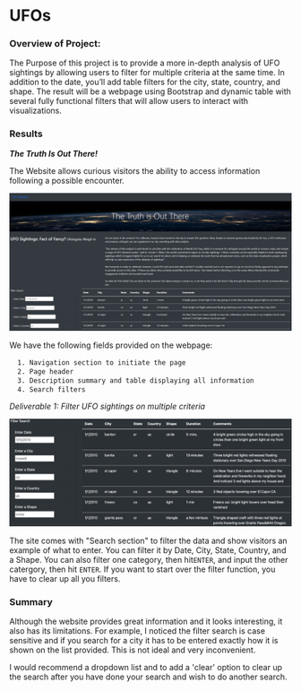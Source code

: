 # UFOs
### Overview of Project:
The Purpose of this project is to provide a more in-depth analysis of UFO sightings by allowing users to filter for multiple criteria at the same time. In addition to the date, you’ll add table filters for the city, state, country, and shape. The result will be a webpage using Bootstrap and dynamic table with several fully functional filters that will allow users to interact with visualizations. 

### Results
***The Truth Is Out There!***

The Website allows curious visitors the ability to access information following a possible encounter.

![](https://github.com/nadiezhdamhb/UFOs/blob/main/UFO_Main.png)

We have the following fields provided on the webpage:


      1. Navigation section to initiate the page
      2. Page header
      3. Description summary and table displaying all information 
      4. Search filters



*Deliverable 1: Filter UFO sightings on multiple criteria*

![](https://github.com/nadiezhdamhb/UFOs/blob/main/Resources/UFO_pic1.png)

The site comes with "Search section" to filter the data and show visitors an example of what to enter. You can filter it by Date, City, State, Country, and a Shape. You can also filter one category, then hit```ENTER```, and input the other catergory, then hit ```ENTER```. If you want to start over the filter function, you have to clear up all you filters.



### Summary
 
 Although the website provides great information and it looks interesting, it also has its limitations. For example, I noticed the filter search is case sensitive and if you search for a city it has to be entered exactly how it is shown on the list provided. This is not ideal and very inconvenient.
 
 I would recommend a dropdown list and to add a 'clear' option to clear up the search after you have done your search and wish to do another search. 
 
